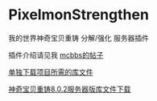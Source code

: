# PixelmonStrengthen
我的世界神奇宝贝重铸 分解/强化 服务器插件  

插件介绍请见我 [mcbbs的帖子](https://www.mcbbs.net/forum.php?mod=viewthread&tid=1084748)

[单独下载项目所需的库文件](https://wwa.lanzous.com/iW0p8ewrk6j)

[神奇宝贝重铸8.0.2服务器版库文件下载](https://download.nodecdn.net/containers/reforged/server/release/8.0.2/Pixelmon-1.12.2-8.0.2-server.jar)
